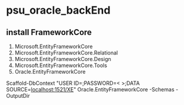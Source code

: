 # psu_oracle_backEnd

## install FrameworkCore
1. Microsoft.EntityFrameworkCore
2. Microsoft.EntityFrameworkCore.Relational
3. Microsoft.EntityFrameworkCore.Design
4. Microsoft.EntityFrameworkCore.Tools
5. Oracle.EntityFrameworkCore

Scaffold-DbContext "USER ID=<system>;PASSWORD=< >;DATA SOURCE=<localhost:1521/XE>" Oracle.EntityFrameworkCore -Schemas <SYSTEM> -OutputDir <Models>
